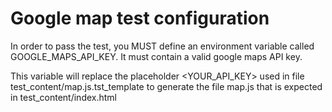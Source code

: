 # Google map test configuration

In order to pass the test, you MUST define an environment variable called 
GOOGLE_MAPS_API_KEY. It must contain a valid google maps API key.

This variable will replace the placeholder <YOUR_API_KEY> used in file 
test_content/map.js.tst_template to generate the file map.js that is expected
in test_content/index.html
